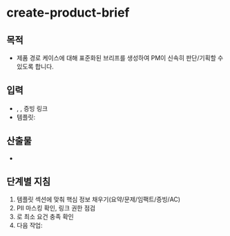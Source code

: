 # create-product-brief

## 목적
- 제품 경로 케이스에 대해 표준화된 브리프를 생성하여 PM이 신속히 판단/기획할 수 있도록 합니다.

## 입력
- , , 증빙 링크
- 템플릿: 

## 산출물
- 

## 단계별 지침
1) 템플릿 섹션에 맞춰 핵심 정보 채우기(요약/문제/임팩트/증빙/AC)
2) PII 마스킹 확인, 링크 권한 점검
3) 로 최소 요건 충족 확인
4) 다음 작업: 
